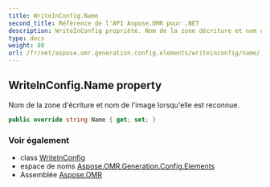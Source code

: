 ```yaml
---
title: WriteInConfig.Name
second_title: Référence de l'API Aspose.OMR pour .NET
description: WriteInConfig propriété. Nom de la zone décriture et nom de limage lorsquelle est reconnue.
type: docs
weight: 80
url: /fr/net/aspose.omr.generation.config.elements/writeinconfig/name/
---
```

## WriteInConfig.Name property

Nom de la zone d'écriture et nom de l'image lorsqu'elle est reconnue.

```csharp
public override string Name { get; set; }
```

### Voir également

* class [WriteInConfig](../)
* espace de noms [Aspose.OMR.Generation.Config.Elements](../../writeinconfig/)
* Assemblée [Aspose.OMR](../../../)


